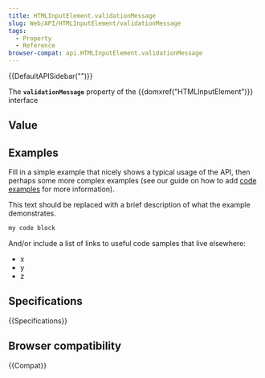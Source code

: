 ```yaml
---
title: HTMLInputElement.validationMessage
slug: Web/API/HTMLInputElement/validationMessage
tags:
  - Property
  - Reference
browser-compat: api.HTMLInputElement.validationMessage
---
```

{{DefaultAPISidebar("")}}

The **`validationMessage`** property of the {{domxref("HTMLInputElement")}} interface 

## Value



## Examples

Fill in a simple example that nicely shows a typical usage of the API, then perhaps some more complex examples (see our guide on how to add [code examples](/en-US/docs/MDN/Contribute/Structures/Code_examples) for more information).

This text should be replaced with a brief description of what the example demonstrates.

```js
my code block
```

And/or include a list of links to useful code samples that live elsewhere:

*   x
*   y
*   z

## Specifications

{{Specifications}}

## Browser compatibility

{{Compat}}


